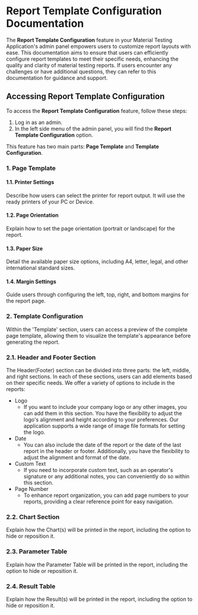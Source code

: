 Report Template Configuration Documentation
=

The **Report Template Configuration** feature in your Material Testing Application's admin panel empowers users to customize report layouts with ease. This documentation aims to ensure that users can efficiently configure report templates to meet their specific needs, enhancing the quality and clarity of material testing reports. If users encounter any challenges or have additional questions, they can refer to this documentation for guidance and support.


**Accessing Report Template Configuration**
-

To access the **Report Template Configuration** feature, follow these steps:

1. Log in as an admin.
1. In the left side menu of the admin panel, you will find the **Report Template Configuration** option.

This feature has two main parts: **Page Template** and **Template Configuration**.

### **&#49;. Page Template**

#### **&#49;.1. Printer Settings**

Describe how users can select the printer for report output. It will use the ready printers of your PC or Device.

#### **&#49;.2. Page Orientation**

Explain how to set the page orientation (portrait or landscape) for the report.

#### **&#49;.3. Paper Size**

Detail the available paper size options, including A4, letter, legal, and other international standard sizes.

#### **&#49;.4. Margin Settings**

Guide users through configuring the left, top, right, and bottom margins for the report page.

### **&#50;. Template Configuration**

Within the 'Template' section, users can access a preview of the complete page template, allowing them to visualize the template's appearance before generating the report.

### **&#50;.1. Header and Footer Section**

The Header(Footer) section can be divided into three parts: the left, middle, and right sections. In each of these sections, users can add elements based on their specific needs. We offer a variety of options to include in the reports:

* Logo
  * If you want to include your company logo or any other images, you can add them in this section. You have the flexibility to adjust the logo's alignment and height according to your preferences. Our application supports a wide range of image file formats for setting the logo.
* Date
  * You can also include the date of the report or the date of the last report in the header or footer. Additionally, you have the flexibility to adjust the alignment and format of the date.
* Custom Text
  * If you need to incorporate custom text, such as an operator's signature or any additional notes, you can conveniently do so within this section.
* Page Number
  * To enhance report organization, you can add page numbers to your reports, providing a clear reference point for easy navigation.

### **&#50;.2. Chart Section**

Explain how the Chart(s) will be printed in the report, including the option to hide or reposition it.

### **&#50;.3. Parameter Table**

Explain how the Parameter Table will be printed in the report, including the option to hide or reposition it.

### **&#50;.4. Result Table**

Explain how the Result(s) will be printed in the report, including the option to hide or reposition it.

